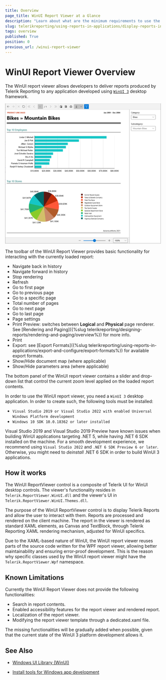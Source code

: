 ```yaml
---
title: Overview
page_title: WinUI Report Viewer at a Glance
description: "Learn about what are the minimum requirements to use the Telerik Reporting WinUI Report Viewer and how it works."
slug: telerikreporting/using-reports-in-applications/display-reports-in-applications/winui-3-desktop-application/overview
tags: overview
published: True
position: 0
previous_url: /winui-report-viewer
---
```


# WinUI Report Viewer Overview

The WinUI report viewer allows developers to deliver reports produced by Telerik Reporting to any application developed using [`WinUI 3`](https://learn.microsoft.com/en-us/windows/apps/winui/winui3/) desktop framework.

  ![An image of the WinUI Report Viewer with the Light theme](images/WinUIReportViewer/winui-report-viewer.png)

The toolbar of the WinUI Report Viewer provides basic functionality for interacting with the currently loaded report:

* Navigate back in history
* Navigate forward in history
* Stop rendering
* Refresh
* Go to first page
* Go to previous page
* Go to a specific page
* Total number of pages
* Go to next page
* Go to last page
* Page settings
* Print Preview: switches between __Logical__ and __Physical__ page renderer. See [Rendering and Paging]({%slug telerikreporting/designing-reports/rendering-and-paging/overview%}) for more info.
* Print
* Export: see [Export Formats]({%slug telerikreporting/using-reports-in-applications/export-and-configure/export-formats%}) for available export formats.
* Show/Hide document map (where applicable)
* Show/Hide parameters area (where applicable)

The bottom panel of the WinUI report viewer contains a slider and drop-down list that control the current zoom level applied on the loaded report contents.

In order to use the WinUI report viewer, you need a `WinUI 3` desktop application. In order to create such, the following tools must be installed:

* `Visual Studio 2019 or Visual Studio 2022 with enabled Universal Windows Platform development`
* `Windows 10 SDK 10.0.18362 or later installed`

Visual Studio 2019 and Visual Studio 2019 Preview have known issues when building WinUI applications targeting .NET 5, while having .NET 6 SDK installed on the machine. For a smooth development experience, we recommend using `Visual Studio 2022` and `.NET 6 SDK Preview 6 or later`. Otherwise, you might need to *deinstall* .NET 6 SDK in order to build WinUI 3 applications.

## How it works

The WinUI ReportViewer control is a composite of Telerik UI for WinUI desktop controls. The viewer's functionality resides in `Telerik.ReportViewer.WinUI.dll` and the viewer's UI in `Telerik.ReportViewer.WinUI.Themes.dll`.

The purpose of the WinUI ReportViewer control is to display Telerik Reports and allow the user to interact with them. Reports are processed and rendered on the client machine. The report in the viewer is rendered as standard XAML elements, as Canvas and TextBlock, through Telerik Reporting XAML rendering mechanism, adjusted for WinUI specifics.

Due to the XAML-based nature of WinUI, the WinUI report viewer reuses parts of the source code written for the WPF report viewer, allowing better maintainability and ensuring error-proof development. This is the reason why specific classes used by the WinUI report viewer might have the `Telerik.ReportViewer.Wpf` namespace.

## Known Limitations

Currently the WinUI Report Viewer does not provide the following functionalities:

* Search in report contents.
* Enabled accessibility features for the report viewer and rendered report.
* Localization of the report viewer.
* Modifying the report viewer template through a dedicated.xaml file.

The missing functionalities will be gradually added when possible, given that the current state of the WinUI 3 platform development allows it.

## See Also

* [Windows UI Library (WinUI)](https://learn.microsoft.com/en-us/windows/apps/winui/)

* [Install tools for Windows app development](https://learn.microsoft.com/en-us/windows/apps/windows-app-sdk/set-up-your-development-environment?tabs=cs-vs-community%2Ccpp-vs-community%2Cvs-2022-17-1-a%2Cvs-2022-17-1-b#required-workloads-and-components)
